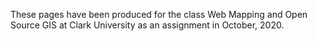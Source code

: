 These pages have been produced for the class Web Mapping and Open Source GIS at Clark University as an assignment in October, 2020.
